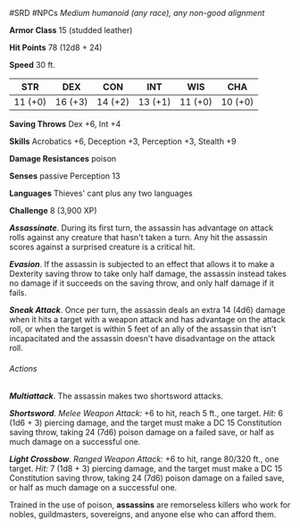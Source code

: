 #SRD #NPCs
*Medium humanoid (any race), any non-good alignment*

**Armor Class** 15 (studded leather)

**Hit Points** 78 (12d8 + 24)

**Speed** 30 ft.

| STR     | DEX     | CON     | INT     | WIS     | CHA     |
|---------|---------|---------|---------|---------|---------|
| 11 (+0) | 16 (+3) | 14 (+2) | 13 (+1) | 11 (+0) | 10 (+0) |

**Saving Throws** Dex +6, Int +4

**Skills** Acrobatics +6, Deception +3, Perception +3, Stealth +9

**Damage Resistances** poison

**Senses** passive Perception 13

**Languages** Thieves' cant plus any two languages

**Challenge** 8 (3,900 XP)

***Assassinate***. During its first turn, the assassin has advantage on attack rolls against any creature that hasn't taken a turn. Any hit the assassin scores against a surprised creature is a critical hit.

***Evasion***. If the assassin is subjected to an effect that allows it to make a Dexterity saving throw to take only half damage, the assassin instead takes no damage if it succeeds on the saving throw, and only half damage if it fails.

***Sneak Attack***. Once per turn, the assassin deals an extra 14 (4d6) damage when it hits a target with a weapon attack and has advantage on the attack roll, or when the target is within 5 feet of an ally of the assassin that isn't incapacitated and the assassin doesn't have disadvantage on the attack roll.

###### Actions

***Multiattack***. The assassin makes two shortsword attacks.

***Shortsword***. *Melee Weapon Attack:* +6 to hit, reach 5 ft., one target. *Hit:* 6 (1d6 + 3) piercing damage, and the target must make a DC 15 Constitution saving throw, taking 24 (7d6) poison damage on a failed save, or half as much damage on a successful one.

***Light Crossbow***. *Ranged Weapon Attack:* +6 to hit, range 80/320 ft., one target. *Hit:* 7 (1d8 + 3) piercing damage, and the target must make a DC 15 Constitution saving throw, taking 24 (7d6) poison damage on a failed save, or half as much damage on a successful one.

Trained in the use of poison, **assassins** are remorseless killers who work for nobles, guildmasters, sovereigns, and anyone else who can afford them.
